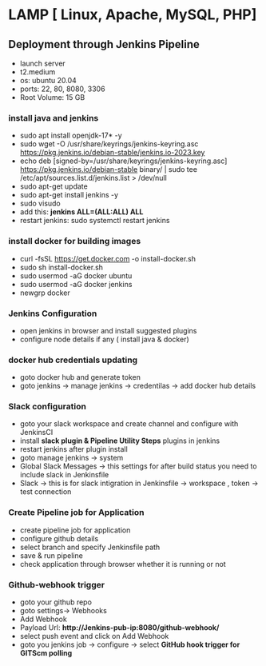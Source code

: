 # LAMP [ Linux, Apache, MySQL, PHP]

## Deployment through Jenkins Pipeline
- launch server
- t2.medium
- os: ubuntu 20.04
- ports: 22, 80, 8080, 3306
- Root Volume: 15 GB
### install java and jenkins
- sudo apt install openjdk-17* -y
- sudo wget -O /usr/share/keyrings/jenkins-keyring.asc \
  https://pkg.jenkins.io/debian-stable/jenkins.io-2023.key
- echo deb [signed-by=/usr/share/keyrings/jenkins-keyring.asc] \
  https://pkg.jenkins.io/debian-stable binary/ | sudo tee \
  /etc/apt/sources.list.d/jenkins.list > /dev/null
- sudo apt-get update
- sudo apt-get install jenkins -y
- sudo visudo
- add this: **jenkins ALL=(ALL:ALL) ALL**
- restart jenkins: sudo systemctl restart jenkins
### install docker for building images
- curl -fsSL https://get.docker.com -o install-docker.sh
- sudo sh install-docker.sh
- sudo usermod -aG docker ubuntu
- sudo usermod -aG docker jenkins
- newgrp docker
### Jenkins Configuration 
- open jenkins in browser and install suggested plugins
- configure node details if any ( install java & docker)
### docker hub credentials updating
- goto docker hub and generate token
- goto jenkins -> manage jenkins -> credentilas -> add docker hub details
### Slack configuration
- goto your slack workspace and create channel and configure with JenkinsCI
- install **slack plugin & Pipeline Utility Steps** plugins in jenkins
- restart jenkins after plugin install
- goto manage jenkins -> system 
- Global Slack Messages -> this settings for after build status you need to include slack in Jenkinsfile
- Slack -> this is for slack intigration in Jenkinsfile -> workspace , token -> test connection
### Create Pipeline job for Application
- create pipeline job for application
- configure github details
- select branch and specify Jenkinsfile path
- save & run pipeline
- check application through browser whether it is running or not
### Github-webhook trigger
- goto your github repo
- goto settings-> Webhooks
- Add Webhook
- Payload Url: **http://Jenkins-pub-ip:8080/github-webhook/**
- select push event and click on Add Webhook
- goto you jenkins job -> configure -> select **GitHub hook trigger for GITScm polling**

